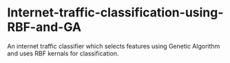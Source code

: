 # Internet-traffic-classification-using-RBF-and-GA
An internet traffic classifier which selects features using Genetic Algorithm and uses RBF kernals for classification.
